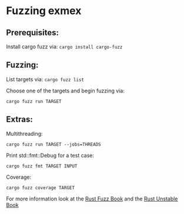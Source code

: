 # Fuzzing exmex

## Prerequisites:
Install cargo fuzz via:
`cargo install cargo-fuzz`

## Fuzzing:
List targets via:
`cargo fuzz list`

Choose one of the targets and begin fuzzing via: 
```
cargo fuzz run TARGET
```

## Extras:
Multithreading:
```
cargo fuzz run TARGET --jobs=THREADS
```


Print std::fmt::Debug for a test case:
```
cargo fuzz fmt TARGET INPUT
```


Coverage:
```
cargo fuzz coverage TARGET
```

For more information look at the [Rust Fuzz Book](https://rust-fuzz.github.io/book/introduction.html) and the 
[Rust Unstable Book](https://doc.rust-lang.org/beta/unstable-book/compiler-flags.html)